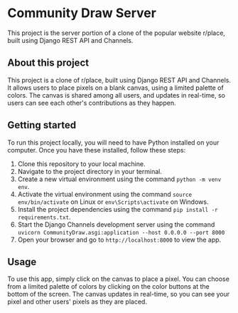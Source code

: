 # Community Draw Server

This project is the server portion of a clone of the popular website r/place, built using Django REST API and Channels.
## About this project

This project is a clone of r/place, built using Django REST API and Channels. It allows users to place pixels on a blank canvas, using a limited palette of colors. The canvas is shared among all users, and updates in real-time, so users can see each other's contributions as they happen.
## Getting started

To run this project locally, you will need to have Python installed on your computer. Once you have these installed, follow these steps:

1. Clone this repository to your local machine.
2. Navigate to the project directory in your terminal.
3. Create a new virtual environment using the command `python -m venv env`.
4. Activate the virtual environment using the command `source env/bin/activate` on Linux or `env\Scripts\activate` on Windows.
5. Install the project dependencies using the command `pip install -r requirements.txt`.
6. Start the Django Channels development server using the command `uvicorn CommunityDraw.asgi:application --host 0.0.0.0 --port 8000`
7. Open your browser and go to `http://localhost:8000` to view the app.


## Usage

To use this app, simply click on the canvas to place a pixel. You can choose from a limited palette of colors by clicking on the color buttons at the bottom of the screen. The canvas updates in real-time, so you can see your pixel and other users' pixels as they are placed.
